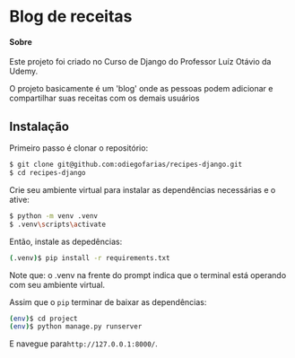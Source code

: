# Blog de receitas

<h4>Sobre</h4>
<p>Este projeto foi criado no Curso de Django do Professor Luíz Otávio da Udemy.</p>
<p>
  O projeto basicamente é um 'blog' onde as pessoas podem adicionar e compartilhar suas receitas com os demais usuários
  
</p>

## Instalação

Primeiro passo é clonar o repositório:

```sh
$ git clone git@github.com:odiegofarias/recipes-django.git
$ cd recipes-django
```

Crie seu ambiente virtual para instalar as dependências necessárias e o ative:
```sh
$ python -m venv .venv
$ .venv\scripts\activate
```

Então, instale as depedências:

```sh
(.venv)$ pip install -r requirements.txt
```
Note que: o .venv na frente do prompt indica que o terminal está operando com seu ambiente virtual.

Assim que o `pip` terminar de baixar as dependências:
```sh
(env)$ cd project
(env)$ python manage.py runserver
```
E navegue para`http://127.0.0.1:8000/`.
